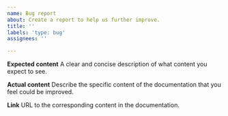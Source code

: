 ```yaml
---
name: Bug report
about: Create a report to help us further improve.
title: ''
labels: 'type: bug'
assignees: ''

---
```

**Expected content**
A clear and concise description of what content you expect to see.

**Actual content**
Describe the specific content of the documentation that you feel could be improved.

**Link**
URL to the corresponding content in the documentation.

